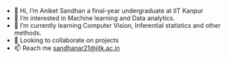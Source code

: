- 👋 Hi, I’m Aniket Sandhan a final-year undergraduate at IIT Kanpur 
- 👀 I’m interested in Machine learning and Data analytics.
- 🌱 I’m currently learning Computer Vision, Inferential statistics and other methods.
- 💞️ Looking to collaborate on projects
- 📫 Reach me sandhanar21@iitk.ac.in

<!---
Aniketiitk21/Aniketiitk21 is a ✨ special ✨ repository because its `README.md` (this file) appears on your GitHub profile.
You can click the Preview link to take a look at your changes.
--->
